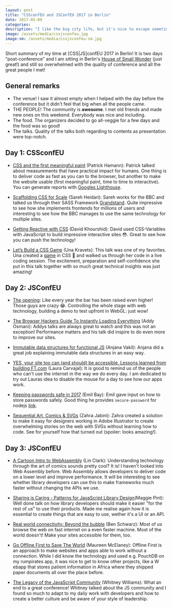 ```yaml
---
layout: post
title: "CSSconfEU and JSConfEU 2017 in Berlin"
date: 2017-05-09
categories:
description: "I like the big city life, but it's nice to escape sometimes!"
image: /assets/media/cssjsconfeu.jpg
image-sm: /assets/media/cssjsconfeu-sm.jpg
---
```

Short summary of my time at [CSS|JS]confEU 2017 in Berlin!
It is two days "post-conference" and I am sitting in Berlin's [House of Small Wonder](http://www.houseofsmallwonder.de/) (just great!) and still so overwhelmed with the quality of conference and all the great people I met!

## General remarks
- The venue! I saw it almost empty when I helped with the day before the conference but it didn't feel that big when all the people came.
- THE PEOPLE! The community is **awesome**. I met old friends and made new ones on this weekend. Everybody was nice and including.
- The food. The organizers decided to go all-veggie for a few days  and the food was so good!
- The talks. Quality of the talks both regarding to contents as presentation were top-notch.

## Day 1: CSSconfEU
- [CSS and the first meaningful paint](http://2017.cssconf.eu/speakers/patrick-hamann.html#talk) (Patrick
Hamann): Patrick talked about measurements that have practical impact for humans. One thing is to deliver code as fast as you can to the browser, but another to make the website usable (first meaningful paint, time to time to interactive). You can generate reports with [Googles Lighthouse](https://developers.google.com/web/tools/lighthouse/).

- [Scaffolding CSS for Scale](http://2017.cssconf.eu/speakers/sareh-heidari.html#talk) (Sareh Heidari): Sareh works for the BBC and talked us through their SASS Framework [Grandstand](http://bbc.github.io/grandstand/). Quite impressive to see how she implements frontends for millions of users and interesting to see how the BBC manages to use the same technology for multiple sites.

- [Getting Reactive with CSS](http://2017.cssconf.eu/speakers/david-khourshid.html#talk) (David
Khourshid): David used CSS-Variables with JavaScript to build impressive interactive sites 😳. Great to see how you can push the technology!

- [Let’s Build a CSS Game](http://2017.cssconf.eu/speakers/una-kravets.html#talk) (Una Kravets): This talk was one of my favorites. Una created a [game](http://codepen.io/una/full/RVZvOy) in CSS 🚀 and walked us through her code in a live coding session. The excitement, preparation and self-confidence she put in this talk together with so much great technical insights was just amazing!

## Day 2: JSConfEU

- [The opening](https://www.youtube.com/watch?v=lCn-XCASn98&t=3s): Like every year the bar has been raised even higher! Those guys are crazy 😂. Controlling the whole stage with web technology, building a demo to test upfront in WebGL: just wow!

- [The Browser Hackers Guide To Instantly Loading Everything](http://2017.jsconf.eu/speakers/addy-osmani-the-browser-hackers-guide-to-instantly-loading-everything.html) (Addy Osmani): Addys talks are always great to watch and this was not an exception! Performance matters and his talk did inspire to do even more to improve our sites.

- [Immutable data structures for functional JS](http://2017.jsconf.eu/speakers/anjana-vakil-immutable-data-structures-for-functional-js.html) (Anjana Vakil): Anjana did a great job explaining immutable data structures in an easy way.

- [YES, your site too can (and should) be accessible. Lessons learned from building FT.com](http://2017.jsconf.eu/speakers/laura-carvajal-yes-your-site-too-can-and-should-be-accessible-lessons-learned-from-building-ftcom.html) (Laura Carvajal): It is good to remind us of the people who can't use the internet in the way we do every day. I am dedicated to try out Lauras idea to disable the mouse for a day to see how our apps work.

- [Keeping passwords safe in 2017](http://2017.jsconf.eu/speakers/emil-bay-keeping-passwords-safe-in-2017.html) (Emil Bay): Emil gave input on how to store passwords safely. Good thing he provides `secure-password` for nodejs [link](https://www.npmjs.com/package/secure-password).

- [Sequential Art, Comics & SVGs](http://2017.jsconf.eu/speakers/zahra-jabini-sequential-art-comics-svgs.html) (Zahra Jabini): Zahra created a solution to make it easy for designers working in Adobe Illustrator to create overwhelming stories on the web with SVGs without learning how to code. See for yourself how that turned out (spoiler: looks amazing!).

## Day 3: JSConfEU

- [A Cartoon Intro to WebAssembly](http://2017.jsconf.eu/speakers/lin-clark-a-cartoon-intro-to-webassembly.html) (Lin Clark): Understanding technology through the art of comics sounds pretty cool? It is! I haven't looked into Web Assembly before. Web Assembly allows developers to deliver code on a lower level and improve performance. It will be interesting to see whether library developers can use this to make frameworks much faster without changing the APIs we use.

- [Sharing is Caring - Patterns for JavaScript Library Design](http://2017.jsconf.eu/speakers/maggie-pint-sharing-is-caring-patterns-for-javascript-library-design.html)(Maggie Pint): Well done talk on how library developers should make it easier "for the rest of us" to use their products. Made me realise again how it is essential to create things that are easy to use, wether it's a UI or an API.

- [Real world connectivity: Beyond the bubble](http://2017.jsconf.eu/speakers/ben-schwarz-real-world-connectivity-beyond-the-bubble.html) (Ben Schwarz): Most of us browse the web on fast internet on a even faster machine. Most of the world doesn't! Make your sites accessible for them, too.

- [Go Offline First to Save The World](http://2017.jsconf.eu/speakers/maureen-mcelaney-go-offline-first-to-save-the-world.html) (Maureen McElaney): Offline First is an approach to make websites and apps able to work without a connection. While I did know the technology and used e.g. PouchDB on my rumpirates app, it was nice to get to know other projects, like a W ebapp that stores patient information in Africa where they shipped paper documents all over the place before.

- [The Legacy of the JavaScript Community](http://2017.jsconf.eu/speakers/whitney-williams-the-legacy-of-the-javascript-community.html) (Whitney Williams): What an end to a great conference! Whitney talked about the JS community and I found so much to adapt to my daily work with developers and how to create a better culture and be aware of your style of leadership.

